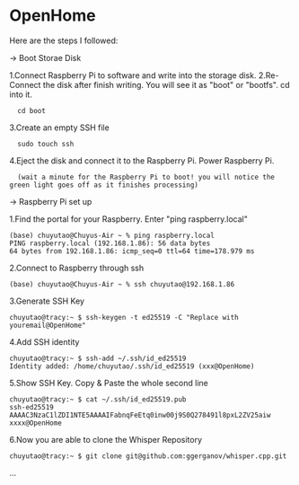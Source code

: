 # OpenHome

Here are the steps I followed:

-> Boot Storae Disk

  1.Connect Raspberry Pi to software and write into the storage disk.
  2.Re-Connect the disk after finish writing. You will see it as "boot" or "bootfs". cd into it.

      cd boot

  3.Create an empty SSH file

      sudo touch ssh

  4.Eject the disk and connect it to the Raspberry Pi. Power Raspberry Pi. 

      (wait a minute for the Raspberry Pi to boot! you will notice the green light goes off as it finishes processing)

-> Raspberry Pi set up 

  1.Find the portal for your Raspberry. Enter "ping raspberry.local"
  
    (base) chuyutao@Chuyus-Air ~ % ping raspberry.local
    PING raspberry.local (192.168.1.86): 56 data bytes
    64 bytes from 192.168.1.86: icmp_seq=0 ttl=64 time=178.979 ms

  2.Connect to Raspberry through ssh

    (base) chuyutao@Chuyus-Air ~ % ssh chuyutao@192.168.1.86

  3.Generate SSH Key

    chuyutao@tracy:~ $ ssh-keygen -t ed25519 -C "Replace with youremail@OpenHome"

  4.Add SSH identity

    chuyutao@tracy:~ $ ssh-add ~/.ssh/id_ed25519
    Identity added: /home/chuyutao/.ssh/id_ed25519 (xxx@OpenHome)

  5.Show SSH Key. Copy & Paste the whole second line
  
    chuyutao@tracy:~ $ cat ~/.ssh/id_ed25519.pub
    ssh-ed25519 AAAAC3NzaC1lZDI1NTE5AAAAIFabnqFeEtq0inw00j9S0Q278491l8pxL2ZV25aiw xxxx@OpenHome

  6.Now you are able to clone the Whisper Repository 

    chuyutao@tracy:~ $ git clone git@github.com:ggerganov/whisper.cpp.git

...





